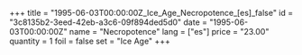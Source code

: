 +++
title = "1995-06-03T00:00:00Z_Ice_Age_Necropotence_[es]_false"
id = "3c8135b2-3eed-42eb-a3c6-09f894ded5d0"
date = "1995-06-03T00:00:00Z"
name = "Necropotence"
lang = ["es"]
price = "23.00"
quantity = 1
foil = false
set = "Ice Age"
+++
